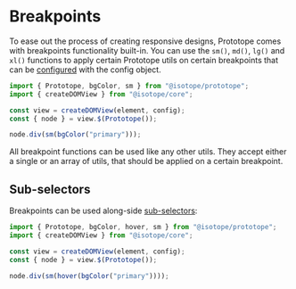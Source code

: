 # Breakpoints

To ease out the process of creating responsive designs, Prototope comes with breakpoints functionality built-in. You can use the `sm()`, `md()`, `lg()` and `xl()` functions to apply certain Prototope utils on certain breakpoints that can be [configured](./customization.md) with the config object.

```javascript
import { Prototope, bgColor, sm } from "@isotope/prototope";
import { createDOMView } from "@isotope/core";

const view = createDOMView(element, config);
const { node } = view.$(Prototope());

node.div(sm(bgColor("primary")));
```

All breakpoint functions can be used like any other utils. They accept either a single or an array of utils, that should be applied on a certain breakpoint.

## Sub-selectors

Breakpoints can be used along-side [sub-selectors](./sub-selectors.md):

```javascript
import { Prototope, bgColor, hover, sm } from "@isotope/prototope";
import { createDOMView } from "@isotope/core";

const view = createDOMView(element, config);
const { node } = view.$(Prototope());

node.div(sm(hover(bgColor("primary"))));
```
